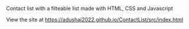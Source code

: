 Contact list with a filteable list made with HTML, CSS and Javascript

View the site at https://adushaj2022.github.io/ContactList/src/index.html
